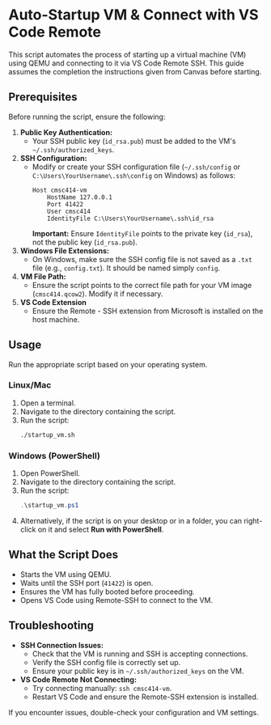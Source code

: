 # Auto-Startup VM & Connect with VS Code Remote

This script automates the process of starting up a virtual machine (VM) using QEMU and connecting to it via VS Code Remote SSH.
This guide assumes the completion the instructions given from Canvas before starting.

## Prerequisites
Before running the script, ensure the following:
1. **Public Key Authentication:**
   - Your SSH public key (`id_rsa.pub`) must be added to the VM's `~/.ssh/authorized_keys`.
2. **SSH Configuration:**
   - Modify or create your SSH configuration file (`~/.ssh/config` or `C:\Users\YourUsername\.ssh\config` on Windows) as follows:
     ```
     Host cmsc414-vm
         HostName 127.0.0.1
         Port 41422
         User cmsc414
         IdentityFile C:\Users\YourUsername\.ssh\id_rsa
     ```
     **Important:** Ensure `IdentityFile` points to the private key (`id_rsa`), not the public key (`id_rsa.pub`).
3. **Windows File Extensions:**
   - On Windows, make sure the SSH config file is not saved as a `.txt` file (e.g., `config.txt`). It should be named simply `config`.
4. **VM File Path:**
   - Ensure the script points to the correct file path for your VM image (`cmsc414.qcow2`). Modify it if necessary.  
5. **VS Code Extension**  
   - Ensure the Remote - SSH extension from Microsoft is installed on the host machine.  

## Usage
Run the appropriate script based on your operating system.

### Linux/Mac
1. Open a terminal.
2. Navigate to the directory containing the script.
3. Run the script:
   ```bash
   ./startup_vm.sh
   ```

### Windows (PowerShell)
1. Open PowerShell.
2. Navigate to the directory containing the script.
3. Run the script:
   ```powershell
   .\startup_vm.ps1
   ```
4. Alternatively, if the script is on your desktop or in a folder, you can right-click on it and select **Run with PowerShell**.

## What the Script Does
- Starts the VM using QEMU.
- Waits until the SSH port (`41422`) is open.
- Ensures the VM has fully booted before proceeding.
- Opens VS Code using Remote-SSH to connect to the VM.

## Troubleshooting
- **SSH Connection Issues:**
  - Check that the VM is running and SSH is accepting connections.
  - Verify the SSH config file is correctly set up.
  - Ensure your public key is in `~/.ssh/authorized_keys` on the VM.
- **VS Code Remote Not Connecting:**
  - Try connecting manually: `ssh cmsc414-vm`.
  - Restart VS Code and ensure the Remote-SSH extension is installed.

If you encounter issues, double-check your configuration and VM settings.

